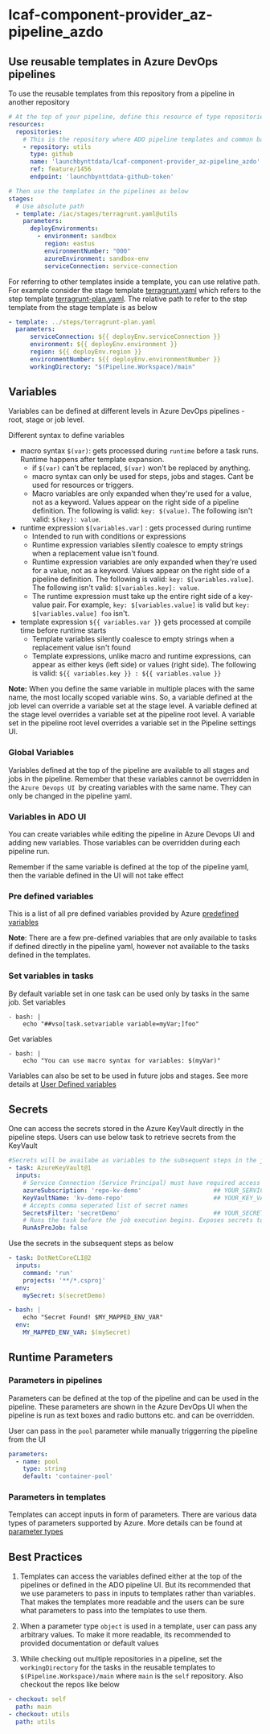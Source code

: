 # lcaf-component-provider_az-pipeline_azdo

## Use reusable templates in Azure DevOps pipelines

To use the reusable templates from this repository from a pipeline in another repository

```yaml
# At the top of your pipeline, define this resource of type repositories
resources:
  repositories:
    # This is the repository where ADO pipeline templates and common bash functions are stored
    - repository: utils
      type: github
      name: 'launchbynttdata/lcaf-component-provider_az-pipeline_azdo'
      ref: feature/1456
      endpoint: 'launchbynttdata-github-token'

# Then use the templates in the pipelines as below
stages:
  # Use absolute path
  - template: /iac/stages/terragrunt.yaml@utils
    parameters:
      deployEnvironments:
        - environment: sandbox
          region: eastus
          environmentNumber: "000"
          azureEnvironment: sandbox-env
          serviceConnection: service-connection
```

For referring to other templates inside a template, you can use relative path. For example consider the stage template [terragrunt.yaml](iac/stages/terragrunt.yaml) which refers to the step template [terragrunt-plan.yaml](iac/steps/terragrunt-plan.yaml). The relative path to refer to the step template from the stage template is as below

```yaml
- template: ../steps/terragrunt-plan.yaml
  parameters:
      serviceConnection: ${{ deployEnv.serviceConnection }}
      environment: ${{ deployEnv.environment }}
      region: ${{ deployEnv.region }}
      environmentNumber: ${{ deployEnv.environmentNumber }}
      workingDirectory: "$(Pipeline.Workspace)/main"
```

## Variables
Variables can be defined at different levels in Azure DevOps pipelines - root, stage or job level.

Different syntax to define variables 
- macro syntax `$(var)`: gets processed during `runtime` before a task runs. Runtime happens after template expansion.
  - if `$(var)` can't be replaced, `$(var)` won't be replaced by anything.
  - macro syntax can only be used for steps, jobs and stages. Cant be used for resources or triggers.
  - Macro variables are only expanded when they're used for a value, not as a keyword. Values appear on the right side of a pipeline definition. The following is valid: `key: $(value)`. The following isn't valid: `$(key): value`. 
- runtime expression `$[variables.var]` : gets processed during runtime
  - Intended to run with conditions or expressions
  - Runtime expression variables silently coalesce to empty strings when a replacement value isn't found.
  - Runtime expression variables are only expanded when they're used for a value, not as a keyword. Values appear on the right side of a pipeline definition. The following is valid: `key: $[variables.value]`. The following isn't valid: `$[variables.key]: value`.
  - The runtime expression must take up the entire right side of a key-value pair. For example, `key: $[variables.value]` is valid but `key: $[variables.value] foo` isn't.
- template expression `${{ variables.var }}` gets processed at compile time before runtime starts
  - Template variables silently coalesce to empty strings when a replacement value isn't found
  - Template expressions, unlike macro and runtime expressions, can appear as either keys (left side) or values (right side). The following is valid: `${{ variables.key }} : ${{ variables.value }}`

**Note:** When you define the same variable in multiple places with the same name, the most locally scoped variable wins. So, a variable defined at the job level can override a variable set at the stage level. A variable defined at the stage level overrides a variable set at the pipeline root level. A variable set in the pipeline root level overrides a variable set in the Pipeline settings UI.

### Global Variables

Variables defined at the top of the pipeline are available to all stages and jobs in the pipeline. Remember that these
variables cannot be overridden in the `Azure Devops UI `by creating variables with the same name. They can only be changed in the pipeline yaml.

### Variables in ADO UI
You can create variables while editing the pipeline in Azure Devops UI and adding new variables. Those variables can be overridden during each pipeline run.

Remember if the same variable is defined at the top of the pipeline yaml, then the variable defined in the UI will not take effect

### Pre defined variables
This is a list of all pre defined variables provided by Azure [predefined variables](https://learn.microsoft.com/en-us/azure/devops/pipelines/build/variables?view=azure-devops&tabs=yaml)

**Note**: There are a few pre-defined variables that are only available to tasks if defined directly in the pipeline yaml, however not available to the tasks defined in the templates.

### Set variables in tasks

By default variable set in one task can be used only by tasks in the same job.
Set variables
```
- bash: |
    echo "##vso[task.setvariable variable=myVar;]foo"
```

Get variables

```
- bash: |
    echo "You can use macro syntax for variables: $(myVar)"
```

Variables can also be set to be used in future jobs and stages. See more details at [User Defined variables](https://learn.microsoft.com/en-us/azure/devops/pipelines/process/set-variables-scripts?view=azure-devops&tabs=bash)

## Secrets
One can access the secrets stored in the Azure KeyVault directly in the pipeline steps. Users can use below task to retrieve secrets from the KeyVault

```yaml
#Secrets will be availabe as variables to the subsequent steps in the job
- task: AzureKeyVault@1
  inputs:
    # Service Connection (Service Principal) must have required access to the KeyVault
    azureSubscription: 'repo-kv-demo'                    ## YOUR_SERVICE_CONNECTION_NAME
    KeyVaultName: 'kv-demo-repo'                         ## YOUR_KEY_VAULT_NAME
    # Accepts comma seperated list of secret names
    SecretsFilter: 'secretDemo'                          ## YOUR_SECRET_NAME. Default value: *
    # Runs the task before the job execution begins. Exposes secrets to all tasks in the job, not just tasks that follow this one.
    RunAsPreJob: false  
```

Use the secrets in the subsequent steps as below

```yaml
- task: DotNetCoreCLI@2
  inputs:
    command: 'run'
    projects: '**/*.csproj'
  env:
    mySecret: $(secretDemo)

- bash: |
    echo "Secret Found! $MY_MAPPED_ENV_VAR"        
  env:
    MY_MAPPED_ENV_VAR: $(mySecret)
```



## Runtime Parameters

### Parameters in pipelines

Parameters can be defined at the top of the pipeline and can be used in the pipeline. These parameters are shown in the Azure DevOps UI when the pipeline is run as text boxes and radio buttons etc. and can be overridden.

User can pass in the `pool` parameter while manually triggerring the pipeline from the UI

```yaml
parameters:
  - name: pool
    type: string
    default: 'container-pool'
```

### Parameters in templates

Templates can accept inputs in form of parameters. There are various data types of parameters supported by Azure. More details can be found at [parameter types](https://learn.microsoft.com/en-us/azure/devops/pipelines/process/template-parameters?view=azure-devops#parameter-data-types)

## Best Practices

1. Templates can access the variables defined either at the top of the pipelines or defined in the ADO pipeline UI. But its recommended that we use parameters to pass in inputs to templates rather than variables. That makes the templates more readable and the users can be sure what parameters to pass into the templates to use them.

2. When a parameter type `object` is used in a template, user can pass any arbitrary values. To make it more readable, its recommended to provided documentation or default values

3. While checking out multiple repositories in a pipeline, set the `workingDirectory` for the tasks in the reusable templates to `$(Pipeline.Workspace)/main` where `main` is the `self` repository. Also checkout the repos like below

  ```yaml
  - checkout: self
    path: main
  - checkout: utils
    path: utils
  ```
